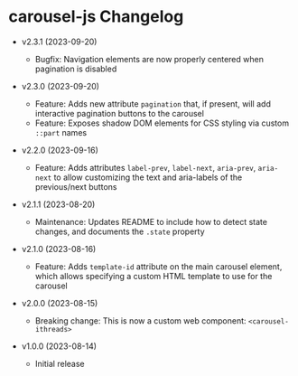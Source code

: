 # carousel-js Changelog

  - v2.3.1 (2023-09-20)
    - Bugfix: Navigation elements are now properly centered when pagination is disabled

  - v2.3.0 (2023-09-20)
    - Feature: Adds new attribute `pagination` that, if present, will add interactive pagination buttons to the carousel
    - Feature: Exposes shadow DOM elements for CSS styling via custom `::part` names

  - v2.2.0 (2023-09-16)
    - Feature: Adds attributes `label-prev`, `label-next`, `aria-prev`, `aria-next` to allow customizing the text and aria-labels of the previous/next buttons

  - v2.1.1 (2023-08-20)
    - Maintenance: Updates README to include how to detect state changes, and documents the `.state` property

  - v2.1.0 (2023-08-16)
    - Feature: Adds `template-id` attribute on the main carousel element, which allows specifying a custom HTML template to use for the carousel

  - v2.0.0 (2023-08-15)
    - Breaking change: This is now a custom web component: `<carousel-ithreads>`

  - v1.0.0 (2023-08-14)
    - Initial release
